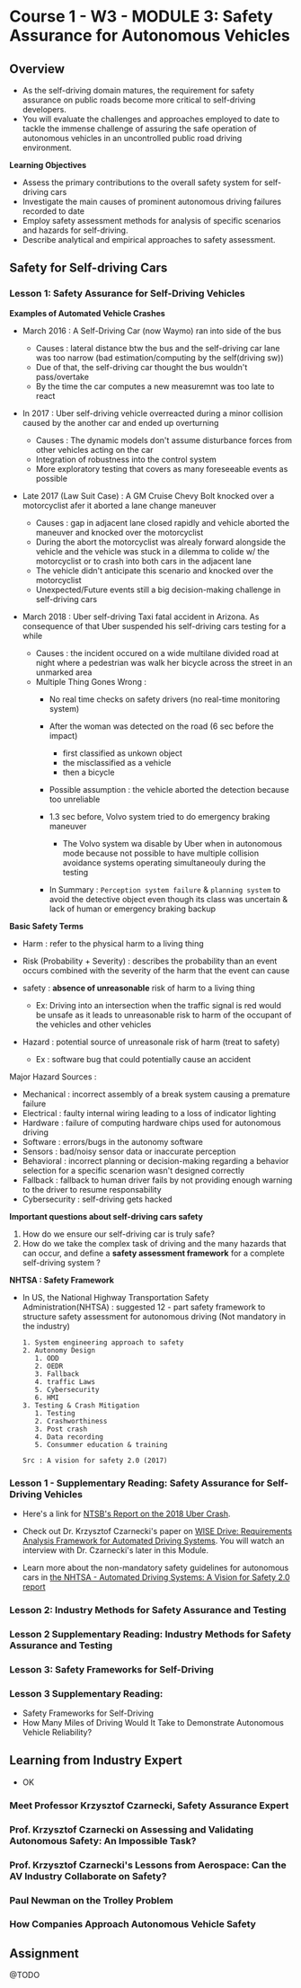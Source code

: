 # Course 1 - W3 - MODULE 3: Safety Assurance for Autonomous Vehicles

## Overview 

- As the self-driving domain matures, the requirement for safety assurance on public roads become more critical to self-driving developers. 
- You will evaluate the challenges and approaches employed to date to tackle the immense challenge of assuring the safe operation of autonomous vehicles in an uncontrolled public road driving environment.

**Learning Objectives**
- Assess the primary contributions to the overall safety system for self-driving cars
- Investigate the main causes of prominent autonomous driving failures recorded to date
- Employ safety assessment methods for analysis of specific scenarios and hazards for self-driving.
- Describe analytical and empirical approaches to safety assessment.


## Safety for Self-driving Cars

### Lesson 1: Safety Assurance for Self-Driving Vehicles
**Examples of Automated Vehicle Crashes** 
-  March 2016 : A Self-Driving Car (now Waymo) ran into side of the bus
    - Causes : lateral distance btw the bus and the self-driving car lane was too narrow (bad estimation/computing by the self(driving sw))
    - Due of that, the self-driving car thought the bus wouldn't pass/overtake
    - By the time the car computes a new measuremnt was too late to react


- In 2017 : Uber self-driving vehicle overreacted during a minor collision caused by the another car and ended up overturning
  - Causes : The dynamic models don't assume disturbance forces from other vehicles acting on the car 
  - Integration of robustness into the control system
  - More exploratory testing that covers as many foreseeable events as possible


- Late 2017 (Law Suit Case) : A GM Cruise Chevy Bolt knocked over a motorcyclist afer it aborted a lane change maneuver
  - Causes : gap in adjacent lane closed rapidly and vehicle aborted the maneuver and knocked over the motorcyclist
  - During the abort the motorcyclist was alrealy forward alongside the vehicle and the vehicle was stuck in a dilemma to colide w/ the motorcyclist or to crash into both cars in the adjacent lane
  - The vehicle didn't anticipate this scenario and knocked over the motorcyclist 
  - Unexpected/Future events still a big decision-making challenge in self-driving cars

- March 2018 : Uber self-driving Taxi fatal accident in Arizona. As consequence of that Uber suspended his self-driving cars testing for a while
  - Causes : the incident occured on a wide multilane divided road at night where a pedestrian was walk her bicycle across the street in an unmarked area
  - Multiple Thing Gones Wrong : 
    - No real time checks on safety drivers (no real-time monitoring system)
    - After the woman was detected on the road (6 sec before the impact)
      - first classified as unkown object
      - the misclassified as a vehicle 
      - then a bicycle
    - Possible assumption : the vehicle aborted the detection because too unreliable
    - 1.3 sec before, Volvo system tried to do emergency braking maneuver
      - The Volvo system wa disable by Uber when in autonomous mode because not possible to have multiple collision avoidance systems operating simultaneouly during the testing
    
    - In Summary :  `Perception system failure` & `planning system` to avoid the detective object even though its class was uncertain & lack of human or emergency braking backup
 
**Basic Safety Terms**
- Harm : refer to the physical harm to a living thing
- Risk (Probability + Severity) : describes the probability than an event occurs combined with the severity of the harm that the event can cause
- safety : **absence of unreasonable** risk of harm to a living thing
  - Ex: Driving into an intersection when the traffic signal is red would be unsafe as it leads to unreasonable risk to harm of the occupant of the vehicles and other vehicles

- Hazard : potential source of unreasonale risk of harm (treat to safety)
  - Ex : software bug that could potentially cause an accident

Major Hazard Sources :
-  Mechanical : incorrect assembly of a break system causing a premature failure
- Electrical : faulty internal wiring leading to a loss of indicator lighting
- Hardware : failure of computing hardware chips used for autonomous driving
- Software : errors/bugs in the autonomy software
- Sensors : bad/noisy sensor data or inaccurate perception
- Behavioral : incorrect planning or decision-making regarding a behavior selection for a specific scenarion wasn't designed correctly 
- Fallback :  fallback to human driver fails by not providing enough warning to the driver to resume responsability 
- Cybersecurity : self-driving gets hacked 

**Important questions about self-driving cars safety** 

1. How do we ensure our self-driving car is truly safe? 
2. How do we take the complex task of driving and the many hazards that can occur, and define a **safety assessment framework** for a complete self-driving system ?

**NHTSA : Safety Framework**
- In US, the National Highway Transportation Safety Administration(NHTSA) : suggested 12 - part safety framework to structure safety assessment for autonomous driving (Not mandatory in the industry) 

      1. System engineering approach to safety 
      2. Autonomy Design
         1. ODD
         2. OEDR
         3. Fallback
         4. traffic Laws
         5. Cybersecurity
         6. HMI
      3. Testing & Crash Mitigation 
         1. Testing 
         2. Crashworthiness
         3. Post crash
         4. Data recording
         5. Consummer education & training 
      
      Src : A vision for safety 2.0 (2017)


### Lesson 1 - Supplementary Reading: Safety Assurance for Self-Driving Vehicles

- Here's a link for [NTSB's Report on the 2018 Uber Crash](https://www.ntsb.gov/investigations/AccidentReports/Reports/HAR1903.pdf).

- Check out Dr. Krzysztof Czarnecki's paper on [WISE Drive: Requirements Analysis Framework for Automated Driving Systems](https://uwaterloo.ca/waterloo-intelligent-systems-engineering-lab/projects/wise-drive-requirements-analysis-framework-automated-driving). You will watch an interview with Dr. Czarnecki's later in this Module. 

- Learn more about the non-mandatory safety guidelines for autonomous cars in [the NHTSA - Automated Driving Systems: A Vision for Safety 2.0 report](https://www.nhtsa.gov/sites/nhtsa.gov/files/documents/13069a-ads2.0_090617_v9a_tag.pdf) 


### Lesson 2: Industry Methods for Safety Assurance and Testing
### Lesson 2 Supplementary Reading: Industry Methods for Safety Assurance and Testing
### Lesson 3: Safety Frameworks for Self-Driving
### Lesson 3 Supplementary Reading: 
  - Safety Frameworks for Self-Driving
  - How Many Miles of Driving Would It Take to Demonstrate Autonomous Vehicle Reliability?

## Learning from Industry Expert

- OK


### Meet Professor Krzysztof Czarnecki, Safety Assurance Expert
### Prof. Krzysztof Czarnecki on Assessing and Validating Autonomous Safety: An Impossible Task?
### Prof. Krzysztof Czarnecki's Lessons from Aerospace: Can the AV Industry Collaborate on Safety?
### Paul Newman on the Trolley Problem
### How Companies Approach Autonomous Vehicle Safety


## Assignment 
@TODO
